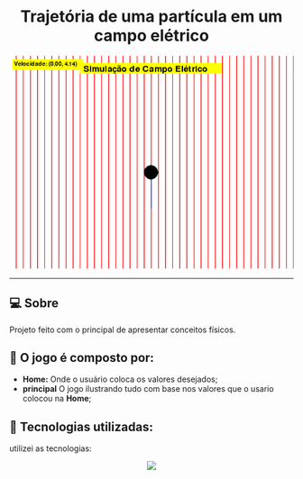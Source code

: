 <h1 align="center">Trajetória de uma partícula em um campo elétrico</h1>

![Imagem do projeto finalizado](campo.png)


---

## 💻 Sobre

Projeto feito com o principal de apresentar conceitos físicos.

## 🤯 O jogo é composto por:

- **Home:** Onde o usuário coloca os valores desejados;
- **principal** O jogo ilustrando tudo com base nos valores que o usario colocou na **Home**;

## 🧠 Tecnologias utilizadas:

utilizei as tecnologias:

<p align="center">
  <a href="https://github.com/Jedev1">
    <img src="https://skillicons.dev/icons?i=python" />
  </a>
</p>
